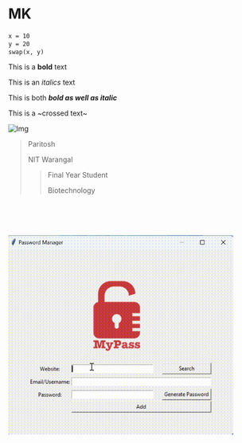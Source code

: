 # MK
```
x = 10
y = 20
swap(x, y)
```

This is a **bold** text

This is an *italics* text

This is both ***bold as well as italic***

This is a ~crossed text~

![Img](https://plus.unsplash.com/premium_photo-1661943864527-d714736dfd16?q=80&w=2070&auto=format&fit=crop&ixlib=rb-4.0.3&ixid=M3wxMjA3fDB8MHxwaG90by1wYWdlfHx8fGVufDB8fHx8fA%3D%3D)


> Paritosh
>
> NIT Warangal
>> Final Year Student
>> 
>> Biotechnology

<br />
<br />
<br />
<br />


<img src="https://github.com/pathak-Paritosh/MK/blob/main/MyPassVideo.gif" alt="MyPass gif" widht=400 height=400 />
